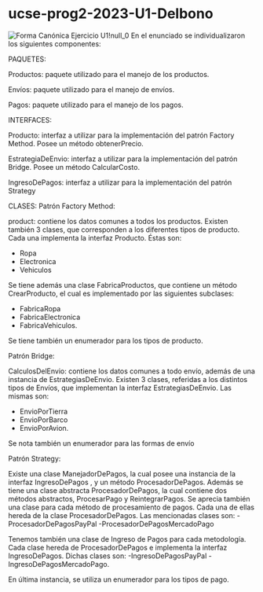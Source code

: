 # ucse-prog2-2023-U1-Delbono
![Forma Canónica Ejercicio  U1!null_0](https://github.com/MatiDelbono3/ucse-prog2-2023-U1-Delbono/assets/88385683/34530548-9ccf-4e05-9b43-88700807da56)
En el enunciado se individualizaron los siguientes componentes:

PAQUETES:

Productos: paquete utilizado para el manejo de los productos.

Envíos: paquete utilizado para el manejo de envíos.

Pagos: paquete utilizado para el manejo de los pagos.

INTERFACES:

Producto: interfaz a utilizar para la implementación del patrón Factory Method. Posee un método obtenerPrecio.

EstrategiaDeEnvio: interfaz a utilizar para la implementación del patrón Bridge. Posee un método CalcularCosto.

IngresoDePagos: interfaz a utilizar para la implementación del patrón Strategy

CLASES:
Patrón Factory Method:

product: contiene los datos comunes a todos los productos.
Existen también  3 clases, que corresponden a los diferentes tipos de producto. Cada una implementa la interfaz Producto. Éstas son:
- Ropa
- Electronica
- Vehiculos
  
Se tiene además una clase FabricaProductos, que contiene un método CrearProducto, el cual es implementado por las siguientes subclases:
- FabricaRopa
- FabricaElectronica
- FabricaVehiculos.

Se tiene también un enumerador para los tipos de producto.

Patrón Bridge:

CalculosDelEnvio: contiene los datos comunes a todo envío, además de una instancia de EstrategiasDeEnvio.
Existen 3 clases, referidas a los distintos tipos de Envíos, que implementan la interfaz EstrategiasDeEnvio. Las mismas son:
- EnvioPorTierra
- EnvioPorBarco
- EnvioPorAvion.

Se nota también un enumerador para las formas de envío
  
Patrón Strategy:

Existe una clase ManejadorDePagos, la cual posee una instancia de la interfaz IngresoDePagos , y un método ProcesadorDePagos.
Además se tiene una clase abstracta ProcesadorDePagos, la cual contiene dos métodos abstractos, ProcesarPago y ReintegrarPagos.
Se aprecia también una clase para cada método de procesamiento de pagos. Cada una de ellas hereda de la clase ProcesadorDePagos. Las mencionadas clases son:
-ProcesadorDePagosPayPal
-ProcesadorDePagosMercadoPago

Tenemos también una clase de Ingreso de Pagos para cada metodología. Cada clase hereda de ProcesadorDePagos e implementa la interfaz IngresoDePagos. Dichas clases son:
-IngresoDePagosPayPal
-IngresoDePagosMercadoPago.

En última instancia, se utiliza un enumerador para los tipos de pago.
